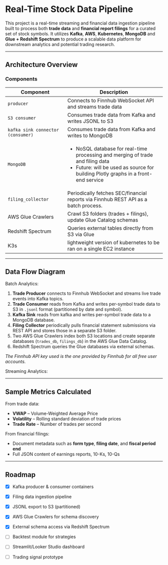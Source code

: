 # Real-Time Stock Data Pipeline

This project is a real-time streaming and financial data ingestion pipeline built to process both **trade data** and **financial report filings** for a curated set of stock symbols. It utilizes **Kafka**, **AWS**, **Kubernetes**, **MongoDB** and **Glue + Redshift Spectrum** to produce a scalable data platform for downstream analytics and potential trading research.

---

## Architecture Overview

### Components

| Component | Description |
|----------|-------------|
| `producer` | Connects to Finnhub WebSocket API and streams trade data |
| `S3 consumer` | Consumes trade data from Kafka and writes JSONL to S3 |
| `kafka sink connector (consumer)` | Consumes trade data from Kafka and writes to MongoDB |
| `MongoDB` | <ul><li>NoSQL database for real-time processing and merging of trade and filing data</li><li>Future: will be used as source for building Plotly graphs in a front-end service</li></ul> | 
| `filing_collector` | Periodically fetches SEC/financial reports via Finnhub REST API as a batch process. |
| AWS Glue Crawlers | Crawl S3 folders (trades + filings), update Glue Catalog schemas |
| Redshift Spectrum | Queries external tables directly from S3 via Glue |
| K3s | lightweight version of kubernetes to be ran on a single EC2 instance |

---

## Data Flow Diagram
  Batch Analytics:
  1. **Trade Producer** connects to Finnhub WebSocket and streams live trade events into Kafka topics.
  2. **Trade Consumer** reads from Kafka and writes per-symbol trade data to S3 in `.jsonl` format (partitioned by date and symbol).
  3. **Kafka Sink** reads from kafka and writes per-symbol trade data to a MongoDB database. 
  4. **Filing Collector** periodically pulls financial statement submissions via REST API and stores those in a separate S3 folder.
  5. Two AWS Glue Crawlers index both S3 locations and create separate databases (`trades_db`, `filings_db`) in the AWS Glue Data Catalog.
  6. Redshift Spectrum queries the Glue databases via external schemas.
  
  *The Finnhub API key used is the one provided by Finnhub for all free user accounts.*

  Streaming Analytics:



---

## Sample Metrics Calculated

From trade data:
- **VWAP** – Volume-Weighted Average Price
- **Volatility** – Rolling standard deviation of trade prices
- **Trade Rate** – Number of trades per second

From financial filings:
- Document metadata such as **form type**, **filing date**, and **fiscal period end**
- Full JSON content of earnings reports, 10-Ks, 10-Qs

---

## Roadmap

- [x] Kafka producer & consumer containers  
- [x] Filing data ingestion pipeline  
- [x] JSONL export to S3 (partitioned)  
- [x] AWS Glue Crawlers for schema discovery  
- [x] External schema access via Redshift Spectrum  
- [ ] Backtest module for strategies  
- [ ] Streamlit/Looker Studio dashboard  
- [ ] Trading signal prototype

